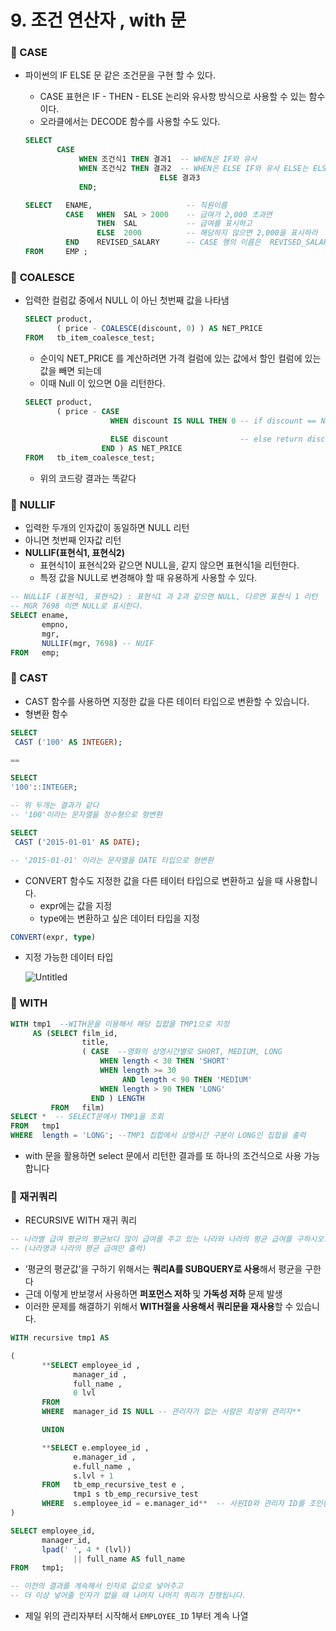 # 9. 조건 연산자 , with 문

### 📌 CASE

- 파이썬의 IF ELSE 문 같은 조건문을 구현 할 수 있다.
    - CASE 표현은 IF - THEN - ELSE 논리와 유사항 방식으로 사용할 수 있는 함수이다.
    - 오라클에서는 DECODE  함수를 사용할 수도 있다.
    
    ```sql
    SELECT
           CASE
    			WHEN 조건식1 THEN 결과1  -- WHEN은 IF와 유사
    			WHEN 조건식2 THEN 결과2  -- WHEN은 ELSE IF와 유사 ELSE는 ELSE와 유사
    						      ELSE 결과3
                END;
    ```
    
    ```sql
    SELECT   ENAME,                     -- 직원이름
             CASE   WHEN  SAL > 2000    -- 급여가 2,000 초과면
                    THEN  SAL           -- 급여를 표시하고
                    ELSE  2000          -- 해당하지 않으면 2,000을 표시하라
             END    REVISED_SALARY      -- CASE 행의 이름은  REVISED_SALARY 다
    FROM     EMP ;
    ```
    

### 📌 **COALESCE**

- 입력한 컬럼값 중에서 NULL 이 아닌 첫번째 값을 나타냄
    
    ```sql
    SELECT product,
           ( price - COALESCE(discount, 0) ) AS NET_PRICE 
    FROM   tb_item_coalesce_test;
    ```
    
    - 순이익 NET_PRICE 를 계산하려면 가격 컬럼에 있는 값에서 할인 컬럼에 있는 값을 빼면 되는데
    - 이때 Null 이 있으면 0을 리턴한다.
    
    ```sql
    SELECT product,
           ( price - CASE
                       WHEN discount IS NULL THEN 0 -- if discount == Null
    																							  -- return 0
                       ELSE discount                -- else return discount(x) :) 
                     END ) AS NET_PRICE
    FROM   tb_item_coalesce_test;
    ```
    
    - 위의 코드랑 결과는 똑같다

### 📌 **NULLIF**

- 입력한 두개의 인자값이 동일하면 NULL 리턴
- 아니면 첫번째 인자값 리턴
- **NULLIF(표현식1, 표현식2)**
    - 표현식1이 표현식2와 같으면 NULL을, 같지 않으면 표현식1을 리턴한다.
    - 특정 값을 NULL로 변경해야 할 때 유용하게 사용할 수 있다.

```sql
-- NULLIF (표현식1, 표현식2) : 표현식1 과 2과 같으면 NULL, 다르면 표현식 1 리턴
-- MGR 7698 이면 NULL로 표시한다. 
SELECT ename,
       empno,
       mgr,
       NULLIF(mgr, 7698) -- NUIF
FROM   emp;
```

### 📌 CAST

- CAST 함수를 사용하면 지정한 값을 다른 테이터 타입으로 변환할 수 있습니다.
- 형변환 함수

```sql
SELECT
 CAST ('100' AS INTEGER);

== 

SELECT
'100'::INTEGER;

-- 위 두개는 결과가 같다 
-- '100'이라는 문자열을 정수형으로 형변환
```

```sql
SELECT
 CAST ('2015-01-01' AS DATE);

-- '2015-01-01' 이라는 문자열을 DATE 타입으로 형변환
```

- CONVERT 함수도 지정한 값을 다른 테이터 타입으로 변환하고 싶을 때 사용합니다.
    - expr에는 값을 지정
    - type에는 변환하고 싶은 데이터 타입을 지정

```sql
CONVERT(expr, type)

```

- 지정 가능한 데이터 타입
    
    
    ![Untitled](9%20%E1%84%8C%E1%85%A9%E1%84%80%E1%85%A5%E1%86%AB%20%E1%84%8B%E1%85%A7%E1%86%AB%E1%84%89%E1%85%A1%E1%86%AB%E1%84%8C%E1%85%A1%20,%20with%20%E1%84%86%E1%85%AE%E1%86%AB%20efae27346572415e8a581b1ab6333f2f/Untitled.png)
    

### 📌 WITH

```sql
WITH tmp1  --WITH문을 이용해서 해당 집합을 TMP1으로 지정
     AS (SELECT film_id,
                title,
                ( CASE  --영화의 상영시간별로 SHORT, MEDIUM, LONG
                    WHEN length < 30 THEN 'SHORT'
                    WHEN length >= 30
                         AND length < 90 THEN 'MEDIUM'
                    WHEN length > 90 THEN 'LONG'
                  END ) LENGTH
         FROM   film)
SELECT *  -- SELECT문에서 TMP1을 조회
FROM   tmp1
WHERE  length = 'LONG'; --TMP1 집합에서 상영시간 구분이 LONG인 집합을 출력
```

- with 문을 활용하면 select 문에서 리턴한 결과를 또 하나의 조건식으로 사용 가능합니다

### 📌 재귀쿼리

- RECURSIVE WITH 재귀 쿼리

```sql
-- 나라별 급여 평균의 평균보다 많이 급여를 주고 있는 나라와 나라의 평균 급여를 구하시오. 
-- (나라명과 나라의 평균 급여만 출력)
```

- ‘평균의 평균값’을 구하기 위해서는 **쿼리A를 SUBQUERY로 사용**해서 평균을 구한다
- 근데 이렇게 반보갷서 사용하면 **퍼포먼스 저하** 및 **가독성 저하** 문제 발생
- 이러한 문제를 해결하기 위해서 **WITH절을 사용해서 쿼리문을 재사용**할 수 있습니다.

```sql
WITH recursive tmp1 AS

(
       **SELECT employee_id ,
              manager_id ,
              full_name ,
              0 lvl
       FROM
       WHERE  manager_id IS NULL -- 관리자가 없는 사람은 최상위 관리자**

       UNION

       **SELECT e.employee_id ,
              e.manager_id ,
              e.full_name ,
              s.lvl + 1
       FROM   tb_emp_recursive_test e ,
              tmp1 s tb_emp_recursive_test
       WHERE  s.employee_id = e.manager_id**  -- 사원ID와 관리자 ID를 조인함
)

SELECT employee_id,
       manager_id,
       lpad(' ', 4 * (lvl))
              || full_name AS full_name
FROM   tmp1;

-- 이전의 결과를 계속해서 인자로 값으로 넣어주고 
-- 더 이상 넣어줄 인자가 없을 때 나머지 나머지 쿼리가 진행됩니다.
```

- 제일 위의 관리자부터 시작해서 `EMPLOYEE_ID` 1부터 계속 나열

###